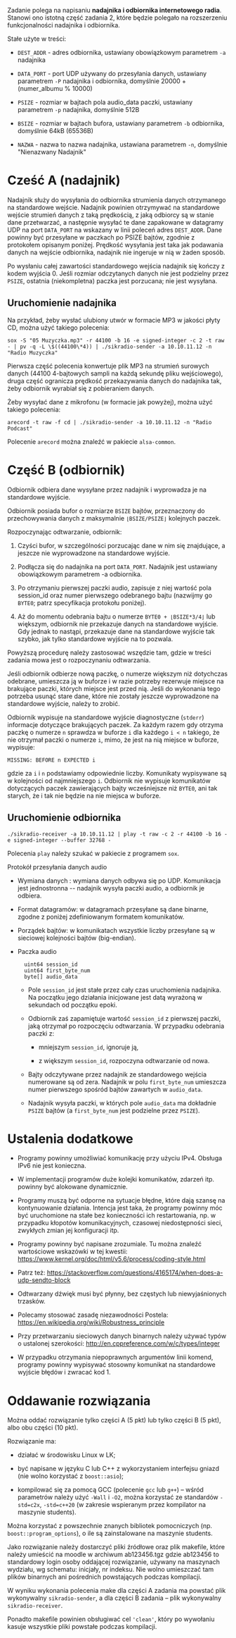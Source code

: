 Zadanie polega na napisaniu **nadajnika i odbiornika internetowego radia**. Stanowi ono istotną część zadania 2, które będzie polegało na rozszerzeniu funkcjonalności nadajnika i odbiornika.

Stałe użyte w treści:

- `DEST_ADDR` - adres odbiornika, ustawiany obowiązkowym parametrem `-a` nadajnika

- `DATA_PORT` - port UDP używany do przesyłania danych, ustawiany parametrem `-P` nadajnika i odbiornika, domyślnie 20000 + (numer_albumu % 10000)

- `PSIZE` - rozmiar w bajtach pola audio_data paczki, ustawiany parametrem `-p` nadajnika, domyślnie 512B

- `BSIZE` - rozmiar w bajtach bufora, ustawiany parametrem `-b` odbiornika, domyślnie 64kB (65536B)

- `NAZWA` - nazwa to nazwa nadajnika, ustawiana parametrem `-n`, domyślnie "Nienazwany Nadajnik"

# Cześć A (nadajnik)

Nadajnik służy do wysyłania do odbiornika strumienia danych otrzymanego na standardowe wejście. Nadajnik powinien otrzymywać na standardowe wejście strumień danych z taką prędkością, z jaką odbiorcy są w stanie dane przetwarzać, a następnie wysyłać te dane zapakowane w datagramy UDP na port `DATA_PORT` na wskazany w linii poleceń adres `DEST_ADDR`. Dane powinny być przesyłane w paczkach po PSIZE bajtów, zgodnie z protokołem opisanym poniżej. Prędkość wysyłania jest taka jak podawania danych na wejście odbiornika, nadajnik nie ingeruje w nią w żaden sposób.

Po wysłaniu całej zawartości standardowego wejścia nadajnik się kończy z kodem wyjścia 0. Jeśli rozmiar odczytanych danych nie jest podzielny przez `PSIZE`, ostatnia (niekompletna) paczka jest porzucana; nie jest wysyłana.

## Uruchomienie nadajnika

Na przykład, żeby wysłać ulubiony utwór w formacie MP3 w jakości płyty CD, można użyć takiego polecenia:
```
sox -S "05 Muzyczka.mp3" -r 44100 -b 16 -e signed-integer -c 2 -t raw - | pv -q -L \$((44100\*4)) | ./sikradio-sender -a 10.10.11.12 -n "Radio Muzyczka"
```
Pierwsza część polecenia konwertuje plik MP3 na strumień surowych danych (44100 4-bajtowych sampli na każdą sekundę pliku wejściowego), druga część ogranicza prędkość przekazywania danych do nadajnika tak, żeby odbiornik wyrabiał się z pobieraniem danych.

Żeby wysyłać dane z mikrofonu (w formacie jak powyżej), można użyć takiego polecenia:
```
arecord -t raw -f cd | ./sikradio-sender -a 10.10.11.12 -n "Radio Podcast"
```
Polecenie `arecord` można znaleźć w pakiecie `alsa-common`.

# Część B (odbiornik)

Odbiornik odbiera dane wysyłane przez nadajnik i wyprowadza je na standardowe wyjście.

Odbiornik posiada bufor o rozmiarze `BSIZE` bajtów, przeznaczony do przechowywania danych z maksymalnie `⌊BSIZE/PSIZE⌋` kolejnych paczek.

Rozpoczynając odtwarzanie, odbiornik:

1. Czyści bufor, w szczególności porzucając dane w nim się znajdujące, a jeszcze nie wyprowadzone na standardowe wyjście.

2. Podłącza się do nadajnika na port `DATA_PORT`. Nadajnik jest ustawiany obowiązkowym parametrem -a odbiornika.

3. Po otrzymaniu pierwszej paczki audio, zapisuje z niej wartość pola session_id oraz numer pierwszego odebranego bajtu (nazwijmy go `BYTE0`; patrz specyfikacja protokołu poniżej).

4. Aż do momentu odebrania bajtu o numerze `BYTE0 + ⌊BSIZE*3/4⌋` lub większym, odbiornik nie przekazuje danych na standardowe wyjście. Gdy jednak to nastąpi, przekazuje dane na standardowe wyjście tak szybko, jak tylko standardowe wyjście na to pozwala.

Powyższą procedurę należy zastosować wszędzie tam, gdzie w treści zadania mowa jest o rozpoczynaniu odtwarzania.

Jeśli odbiornik odbierze nową paczkę, o numerze większym niż dotychczas odebrane, umieszcza ją w buforze i w razie potrzeby rezerwuje miejsce na brakujące paczki, których miejsce jest przed nią. Jeśli do wykonania tego potrzeba usunąć stare dane, które nie zostały jeszcze wyprowadzone na standardowe wyjście, należy to zrobić.

Odbiornik wypisuje na standardowe wyjście diagnostyczne (`stderr`)  informacje dotyczące brakujących paczek. Za każdym razem gdy otrzyma paczkę o numerze `n` sprawdza w buforze `i` dla każdego `i < n` takiego, że nie otrzymał paczki o numerze `i`, mimo, że jest na nią miejsce w buforze, wypisuje:
```
MISSING: BEFORE n EXPECTED i
```
gdzie za `i` i `n` podstawiamy odpowiednie liczby. Komunikaty wypisywane są w kolejności od najmniejszego `i`. Odbiornik nie wypisuje komunikatów dotyczących paczek zawierających bajty wcześniejsze niż `BYTE0`, ani tak starych, że i tak nie będzie na nie miejsca w buforze.

## Uruchomienie odbiornika
```
./sikradio-receiver -a 10.10.11.12 | play -t raw -c 2 -r 44100 -b 16 -e signed-integer --buffer 32768 -
```
Polecenia `play` należy szukać w pakiecie z programem `sox`.

Protokół przesyłania danych audio

- Wymiana danych : wymiana danych odbywa się po UDP. Komunikacja jest jednostronna -- nadajnik wysyła paczki audio, a odbiornik je odbiera.

- Format datagramów: w datagramach przesyłane są dane binarne, zgodne z poniżej zdefiniowanym formatem komunikatów.

- Porządek bajtów: w komunikatach wszystkie liczby przesyłane są w sieciowej kolejności bajtów (big-endian).

- Paczka audio

        uint64 session_id
        uint64 first_byte_num
        byte[] audio_data

    - Pole `session_id` jest stałe przez cały czas uruchomienia nadajnika. Na początku jego działania inicjowane jest datą wyrażoną w sekundach od początku epoki.

    - Odbiornik zaś zapamiętuje wartość `session_id` z pierwszej paczki, jaką otrzymał po rozpoczęciu odtwarzania. W przypadku odebrania paczki z:
        - mniejszym `session_id`, ignoruje ją,

        - z większym `session_id`, rozpoczyna odtwarzanie od nowa.

    - Bajty odczytywane przez nadajnik ze standardowego wejścia numerowane są od zera. Nadajnik w polu `first_byte_num` umieszcza numer pierwszego spośród bajtów zawartych w `audio_data`.

    - Nadajnik wysyła paczki, w których pole `audio_data` ma dokładnie `PSIZE` bajtów (a `first_byte_num` jest podzielne przez `PSIZE`).

# Ustalenia dodatkowe

- Programy powinny umożliwiać komunikację przy użyciu IPv4. Obsługa IPv6 nie jest konieczna.

- W implementacji programów duże kolejki komunikatów, zdarzeń itp. powinny być alokowane dynamicznie.

- Programy muszą być odporne na sytuacje błędne, które dają szansę na kontynuowanie działania. Intencja jest taka, że programy powinny móc być uruchomione na stałe bez konieczności ich restartowania, np. w przypadku kłopotów komunikacyjnych, czasowej niedostępności sieci, zwykłych zmian jej konfiguracji itp.

- Programy powinny być napisane zrozumiale. Tu można znaleźć wartościowe wskazówki w tej kwestii: https://www.kernel.org/doc/html/v5.6/process/coding-style.html

- Patrz też: https://stackoverflow.com/questions/4165174/when-does-a-udp-sendto-block

- Odtwarzany dźwięk musi być płynny, bez częstych lub niewyjaśnionych trzasków.

- Polecamy stosować zasadę niezawodności Postela: https://en.wikipedia.org/wiki/Robustness_principle

- Przy przetwarzaniu sieciowych danych binarnych należy używać typów o ustalonej szerokości: http://en.cppreference.com/w/c/types/integer

- W przypadku otrzymania niepoprawnych argumentów linii komend, programy powinny wypisywać stosowny komunikat na standardowe wyjście błędów i zwracać kod 1.


# Oddawanie rozwiązania

Można oddać rozwiązanie tylko części A (5 pkt) lub tylko części B (5 pkt), albo obu części (10 pkt).

Rozwiązanie ma:

- działać w środowisku Linux w LK;

- być napisane w języku C lub C++ z wykorzystaniem interfejsu gniazd (nie wolno korzystać z `boost::asio`);

- kompilować się za pomocą GCC (polecenie `gcc` lub `g++`) – wśród parametrów należy użyć `-Wall` i `-O2`, można korzystać ze standardów `-std=c2x`, `-std=c++20` (w zakresie wspieranym przez kompilator na maszynie students).

Można korzystać z powszechnie znanych bibliotek pomocniczych (np. `boost::program_options`), o ile są zainstalowane na maszynie students.

Jako rozwiązanie należy dostarczyć pliki źródłowe oraz plik makefile, które należy umieścić na moodle w archiwum ab123456.tgz gdzie ab123456 to standardowy login osoby oddającej rozwiązanie, używany na maszynach wydziału, wg schematu: inicjały, nr indeksu. Nie wolno umieszczać tam plików binarnych ani pośrednich powstających podczas kompilacji.

W wyniku wykonania polecenia make dla części A zadania ma powstać plik wykonywalny `sikradio-sender`, a dla części B zadania – plik wykonywalny `sikradio-receiver`.

Ponadto makefile powinien obsługiwać cel `'clean'`, który po wywołaniu kasuje wszystkie pliki powstałe podczas kompilacji.
